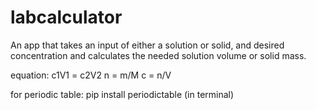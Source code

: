 # labcalculator

An app that takes an input of either a solution or solid, and desired concentration and calculates the needed solution volume or solid mass.

equation:
c1V1 = c2V2
n = m/M
c = n/V

for periodic table: pip install periodictable (in terminal)

